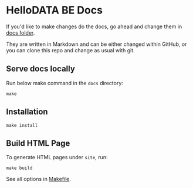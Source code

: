 
# HelloDATA BE Docs

If you'd like to make changes do the docs, go ahead and change them in [docs folder](docs). 

They are written in Markdown and can be either changed within GitHub, or you can clone this repo and change as usual with git.

## Serve docs locally

Run below make command in the `docs` directory:

```
make
``` 

## Installation

```
make install
``` 


## Build HTML Page

To generate HTML pages under `site`, run:

```
make build
``` 

See all options in [Makefile](Makefile).
